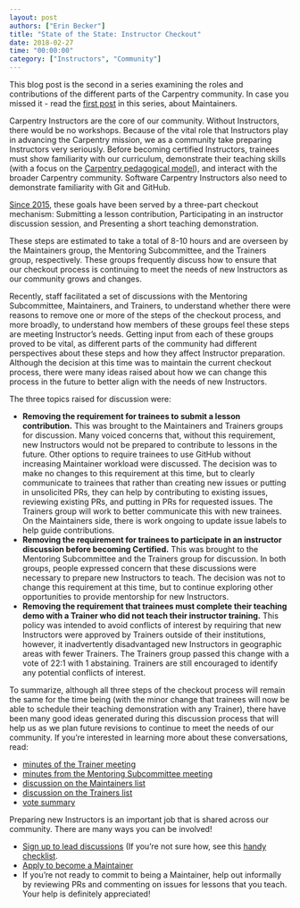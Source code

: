 ```yaml
---
layout: post
authors: ["Erin Becker"]
title: "State of the State: Instructor Checkout"
date: 2018-02-27
time: "00:00:00"
category: ["Instructors", "Community"]
---
```


This blog post is the second in a series examining the roles and contributions of the different parts of the Carpentry community. In case you missed it - read the [first post](http://www.datacarpentry.org/blog/maintainer-report/) in this series, about Maintainers.

Carpentry Instructors are the core of our community. Without Instructors, there would be no workshops. Because of the vital role that Instructors play in advancing the Carpentry mission, we as a community take preparing Instructors very seriously. Before becoming certified Instructors, trainees must show familiarity with our curriculum, demonstrate their teaching skills (with a focus on the [Carpentry pedagogical model](http://carpentries.github.io/instructor-training/02-practice-learning/#the-carpentries-pedagogical-model)), and interact with the broader Carpentry community. Software Carpentry Instructors also need to demonstrate familiarity with Git and GitHub.

[Since 2015](https://software-carpentry.org/blog/2015/12/instructor-training-checkout-procedure.html), these goals have been served by a three-part checkout mechanism: 
Submitting a lesson contribution, 
Participating in an instructor discussion session, and
Presenting a short teaching demonstration. 

These steps are estimated to take a total of 8-10 hours and are overseen by the Maintainers group, the Mentoring Subcommittee, and the Trainers group, respectively. These groups frequently discuss how to ensure that our checkout process is continuing to meet the needs of new Instructors as our community grows and changes.

Recently, staff facilitated a set of discussions with the Mentoring Subcommittee, Maintainers, and Trainers, to understand whether there were reasons to remove one or more of the steps of the checkout process, and more broadly, to understand how members of these groups feel these steps are meeting Instructor’s needs. Getting input from each of these groups proved to be vital, as different parts of the community had different perspectives about these steps and how they affect Instructor preparation. Although the decision at this time was to maintain the current checkout process, there were many ideas raised about how we can change this process in the future to better align with the needs of new Instructors. 

The three topics raised for discussion were:

- **Removing the requirement for trainees to submit a lesson contribution.** This was brought to the Maintainers and Trainers groups for discussion. Many voiced concerns that, without this requirement, new Instructors would not be prepared to contribute to lessons in the future. Other options to require trainees to use GitHub without increasing Maintainer workload were discussed. The decision was to make no changes to this requirement at this time, but to clearly communicate to trainees that rather than creating new issues or putting in unsolicited PRs, they can help by contributing to existing issues, reviewing existing PRs, and putting in PRs for requested issues. The Trainers group will work to better communicate this with new trainees.  On the Maintainers side, there is work ongoing to update issue labels to help guide contributions.
- **Removing the requirement for trainees to participate in an instructor discussion before becoming Certified.** This was brought to the Mentoring Subcommittee and the Trainers group for discussion. In both groups, people expressed concern that these discussions were necessary to prepare new Instructors to teach. The decision was not to change this requirement at this time, but to continue exploring other opportunities to provide mentorship for new Instructors. 
- **Removing the requirement that trainees must complete their teaching demo with a Trainer who did not teach their instructor training.** This policy was intended to avoid conflicts of interest by requiring that new Instructors were approved by Trainers outside of their institutions, however, it inadvertently disadvantaged new Instructors in geographic areas with fewer Trainers. The Trainers group passed this change with a vote of 22:1 with 1 abstaining. Trainers are still encouraged to identify any potential conflicts of interest.

To summarize, although all three steps of the checkout process will remain the same for the time being (with the minor change that trainees will now be able to schedule their teaching demonstration with any Trainer), there have been many good ideas generated during this discussion process that will help us as we plan future revisions to continue to meet the needs of our community. If you’re interested in learning more about these conversations, read:

- [minutes of the Trainer meeting](https://github.com/carpentries/trainers/blob/master/minutes/2018-01-25-business.md)
- [minutes from the Mentoring Subcommittee meeting](https://github.com/carpentries/mentoring/blob/master/minutes/minutes-2018-01-29.md)
- [discussion on the Maintainers list](http://lists.software-carpentry.org/pipermail/maintainers/2018-January/000442.html)
- [discussion on the Trainers list](http://lists.software-carpentry.org/pipermail/trainers/2018-January/000970.html)
- [vote summary](https://github.com/carpentries/trainers/blob/master/minutes/checkout-changes-feedback-summary.md)

Preparing new Instructors is an important job that is shared across our community. There are many ways you can be involved! 
- [Sign up to lead discussions](http://pad.software-carpentry.org/instructor-discussion) (If you’re not sure how, see this [handy checklist](https://github.com/carpentries/mentoring/blob/master/checklists-discussion-sessions.md).
- [Apply to become a Maintainer](https://goo.gl/forms/P6dxWRarT8jIxYDA3)
- If you’re not ready to commit to being a Maintainer, help out informally by reviewing PRs and commenting on issues for lessons that you teach. 
Your help is definitely appreciated!

